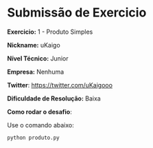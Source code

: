 # Submissão de Exercicio

**Exercicio:** 1 - Produto Simples

**Nickname:** uKaigo

**Nível Técnico:** Junior

**Empresa:** Nenhuma

**Twitter**: https://twitter.com/uKaigooo 

**Dificuldade de Resolução:** Baixa

**Como rodar o desafio**: 

Use o comando abaixo: 
```bash
python produto.py
```
